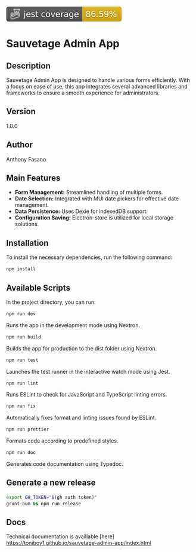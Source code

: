 ![Jest coverage](./badges/coverage-jest%20coverage.svg)
# Sauvetage Admin App

## Description

Sauvetage Admin App is designed to handle various forms efficiently. With a focus on ease of use, this app integrates several advanced libraries and frameworks to ensure a smooth experience for administrators.

## Version

1.0.0

## Author

Anthony Fasano

## Main Features

- **Form Management:** Streamlined handling of multiple forms.
- **Date Selection:** Integrated with MUI date pickers for effective date management.
- **Data Persistence:** Uses Dexie for indexedDB support.
- **Configuration Saving:** Electron-store is utilized for local storage solutions.

## Installation

To install the necessary dependencies, run the following command:

```bash
npm install
```

## Available Scripts

In the project directory, you can run:

```bash
npm run dev
```

Runs the app in the development mode using Nextron.

```bash
npm run build
```

Builds the app for production to the dist folder using Nextron.

```bash
npm run test
```

Launches the test runner in the interactive watch mode using Jest.

```bash
npm run lint
```

Runs ESLint to check for JavaScript and TypeScript linting errors.

```bash
npm run fix
```

Automatically fixes format and linting issues found by ESLint.

```bash
npm run prettier
```

Formats code according to predefined styles.

```bash
npm run doc
```

Generates code documentation using Typedoc.


## Generate a new release
```bash
export GH_TOKEN="$(gh auth token)"
grunt-bum && npm run release
```


## Docs
Technical documentation is availlable [here] https://toniboy1.github.io/sauvetage-admin-app/index.html
